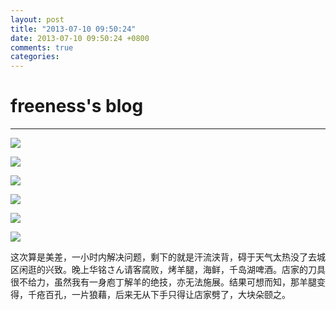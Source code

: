 ```yaml
---
layout: post
title: "2013-07-10 09:50:24"
date: 2013-07-10 09:50:24 +0800
comments: true
categories: 
---
```


# freeness's blog

----------

![](http://okqmqrbgo.bkt.clouddn.com/201307100950241.jpg)

![](http://okqmqrbgo.bkt.clouddn.com/201307100950242.jpg)

![](http://okqmqrbgo.bkt.clouddn.com/201307100950243.jpg)

![](http://okqmqrbgo.bkt.clouddn.com/201307100950244.jpg)

![](http://okqmqrbgo.bkt.clouddn.com/201307100950245.jpg)

![](http://okqmqrbgo.bkt.clouddn.com/201307100950246.jpg)

>
这次算是美差，一小时内解决问题，剩下的就是汗流浃背，碍于天气太热没了去城区闲逛的兴致。晚上华铭さん请客腐败，烤羊腿，海鲜，千岛湖啤酒。店家的刀具很不给力，虽然我有一身庖丁解羊的绝技，亦无法施展。结果可想而知，那羊腿变得，千疮百孔，一片狼藉，后来无从下手只得让店家劈了，大块朵颐之。